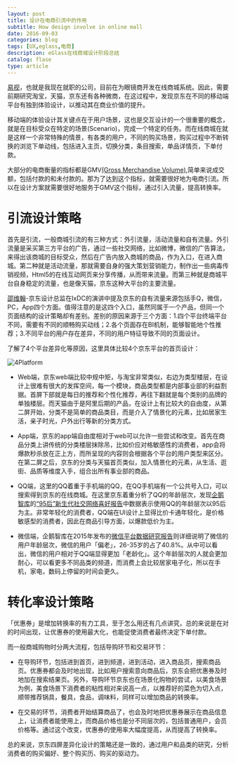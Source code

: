 ```yaml
---
layout: post
title: 设计在电商引流中的作用
subtitle: How design involve in online mall
date: 2016-09-03
categories: blog
tags: [UX,eglass,电商]
description: eGlass在线商城设计阶段总结
catalog: flase
type: article
---
```

[易视](epeijing.cn)，也就是我现在就职的公司，目前在为眼镜商开发在线商城系统。因此，需要前期研究淘宝，天猫，京东还有各种微商，在这过程中，发现京东在不同的移动端平台有独到体验设计，以推动其在商业价值的提升。

移动端的体验设计其关键点在于用户场景，这也是交互设计的一个很重要的概念，就是在目标受众在特定的场景(Scenario)，完成一个特定的任务。而在线商城在就是这样一个非常特殊的情景，有各类的用户，不同的购买场景，购买过程中不断转换的浏览下单动线，包括进入主页，切换分类，条目搜索，单品详情页，下单付款。

大部分的电商衡量的指标都是GMV[(Gross Merchandise Volume)](https://en.wikipedia.org/wiki/Gross_merchandise_volume),简单来说成交额，包括付款的和未付款的。那为了达到这个指标，就需要很好地为电商引流。所以在设计方案就需要很好地服务于GMV这个指标，通过引入流量，提高转换率。

# 引流设计策略

首先是引流，一般商城引流的有三种方式：外引流量，活动流量和自有流量。外引流量是采买第三方平台的广告，通过一些社交网络，比如微博，微信的广告算法，来得出该商城的目标受众，然后在广告内放入商城的商品，作为入口，在进入商城。第二种就是活动流量，那就需要自身的强大策划营销能力，制作出一些病毒传销视频，Html5的在线互动网页来分享传播，从而带来流量。而第三种就是商城平台自身稳定的流量，也是像天猫，京东这种大平台的主要流量。

[邵维翰](http://meia.me/course/168672?cid=&scid=)-京东设计总监在IxDC的演讲中提及京东的自有流量来源包括手Q，微信，PC，App四个方面。值得注意的是这四个入口，虽然同属于一个产品，但同一个页面结构的设计策略却有差别。差别的原因来源于三个方面：1.四个平台终端平台不同，需要有不同的顺畅购买动线；2.各个页面存在BI机制，能够智能地个性推荐；3.不同平台的用户存在差异，不同的用户特征导致不同的页面设计。

了解了4个平台差异化等原因，这里具体比较4个京东平台的首页设计：

![4Platform](http://7xuywf.com1.z0.glb.clouddn.com/jd_4Platform.png)

- Web端，京东web端比较中规中矩，与淘宝非常类似，右边为类型楼层，在设计上很难有很大的发挥空间，每一个模块，商品类型都是内部事业部的利益割据。首屏下部就是每日的推荐和个性化推荐，再往下翻就是每个类别的品牌的单独楼层。而天猫由于是阿里后期的产品，在设计上有比较大的自由度，从第二屏开始，分类不是简单的商品类目，而是介入了情景化的元素，比如居家生活，亲子时光，户外出行等新的分类方式。

- App端，京东的app端自由度相对于web可以允许一些尝试和改变。首先在商品分类上讲传统的分类楼层抹除吊，比如价应对格敏感性的消费者，app会将爆款秒杀放在正上方，而所呈现的内容则会根据各个平台的用户类型来区分。在第二屏之后，京东的分类与天猫首页类似，加入情景化的元素，从生活、逛街、品质等维度入手，组合出所有事业部的商品。

- QQ端，这里的QQ着重于手机端的QQ，在QQ手机端有一个公共号入口，可以搜索得到京东的在线商城。在这里京东着重分析了QQ的年龄层次，发现[企鹅智库](re.qq.com)的[“95后”新生代社交网络喜好报告](http://www.imxdata.com/archives/4784)中数据表示使用QQ的年龄层次以95后为主。非常年轻化的消费者，QQ端在UI设计上显得比价卡通年轻化，是价格敏感型的消费者，因此在商品引导方面，以爆款低价为主。

- 微信端，企鹅智库在2015年发布的[微信平台数据研究报告](http://www.iyunying.org/news/5561.html)则详细说明了微信的用户年龄层次，微信的用户「偏老」，26-35岁的占了40.8%。从中可以看出，微信的用户相对于QQ端显得更加「老龄化」。这个年龄层次的人就会更加耐心，可以看更多不同品类的频道，而消费上会比较居家电子化，所以在手机，家电，数码上停留的时间会更久。

# 转化率设计策略

「优惠券」是增加转换率的有力工具，至于怎么用还有几点讲究，总的来说是在对的时间出现，让优惠券的使用最大化，也能促使消费者最终决定下单付款。

而一般商城购物时分两大流程，包括导购环节和交易环节：

- 在导购环节，包括进到首页，进到频道，进到活动，进入商品页，搜索商品页。优惠券都会及时地出现，比如用户搜索意向商品后，京东会把优惠券及时地加在搜索结果页。另外，导购环节京东也在场景化购物的尝试，以美食场景为例，美食场景下消费者的粘性相对来说高一点，以推荐好的菜色为切入点，顺带推荐锅具，餐具，食品，调味料，同样可以增加商品的转换率。

- 在交易的环节，消费者开始结算商品了，也会及时地把优惠券展示在商品信息上，让消费者能使用上，而商品价格也是分不同层次的，包括普通用户，会员价格等。通过这个改变，优惠券的使用率大幅度提高，从而提高了转换率。

总的来说，京东四屏差异化设计的策略还是一致的，通过用户和品类的研究，分析消费者的购买偏好、整个购买历、购买的驱动力。

